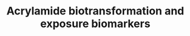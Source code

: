 ---
annotations:
- id: CL:1000497
  parent: animal cell
  type: Cell Type Ontology
  value: kidney cell
- id: CL:0000182
  parent: native cell
  type: Cell Type Ontology
  value: hepatocyte
- id: PW:0000002
  parent: classic metabolic pathway
  type: Pathway Ontology
  value: classic metabolic pathway
- id: PW:0000377
  parent: regulatory pathway
  type: Pathway Ontology
  value: glutathione conjugates processing - the mercapturic acid pathway
- id: PW:0000375
  parent: regulatory pathway
  type: Pathway Ontology
  value: phase I biotransformation pathway via cytochrome P450
authors:
- AlexanderPico
- Egonw
- Eweitz
description: Acrylamide (AA) is absorbed from the gastrointestinal tract and is converted
  to toxic glycidamide (GA) by cytochrome P450 2E1. Both AA and GA are coupled with
  glutathione (GSH) in the liver to form conjugates that are metabolized in the kidney
  and urinary tract to form modified merbapturic acids (AAMA and GAMA) that serve
  as biomarkers for AA in urine. Meanwhile, haemoglobin adducts are formed in the
  blood, including AA-Valine and GA-Valine. Genotoxic and carcinogenic activity is
  mediated by GA and the formation of DNA adducts with guanine and adenosine.
last-edited: 2021-05-22
ndex: fd57d218-8b69-11eb-9e72-0ac135e8bacf
organisms:
- Homo sapiens
redirect_from:
- /index.php/Pathway:WP4233
- /instance/WP4233
revision: null
schema-jsonld:
- '@context': https://schema.org/
  '@id': https://wikipathways.github.io/pathways/WP4233.html
  '@type': Dataset
  creator:
    '@type': Organization
    name: WikiPathways
  description: Acrylamide (AA) is absorbed from the gastrointestinal tract and is
    converted to toxic glycidamide (GA) by cytochrome P450 2E1. Both AA and GA are
    coupled with glutathione (GSH) in the liver to form conjugates that are metabolized
    in the kidney and urinary tract to form modified merbapturic acids (AAMA and GAMA)
    that serve as biomarkers for AA in urine. Meanwhile, haemoglobin adducts are formed
    in the blood, including AA-Valine and GA-Valine. Genotoxic and carcinogenic activity
    is mediated by GA and the formation of DNA adducts with guanine and adenosine.
  keywords:
  - AA-GSH
  - AA-Val
  - AAMA
  - Acrylamide (AA)
  - CYP2E1
  - GA-GSH
  - GA-Val
  - GAMA
  - Glutathione
  - Glycidamide (GA)
  - N3-GA-Adenosine
  - N7-GA-Guanine
  - Valine
  license: CC0
  name: Acrylamide biotransformation and exposure biomarkers
seo: CreativeWork
title: Acrylamide biotransformation and exposure biomarkers
wpid: WP4233
---